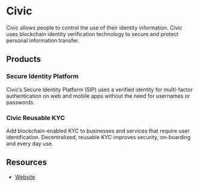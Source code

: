 # Civic

Civic allows people to control the use of their identity information. Civic uses blockchain identity verification technology to secure and protect personal information transfer.

## Products

### Secure Identity Platform

Civic’s Secure Identity Platform \(SIP\) uses a verified identity for multi-factor authentication on web and mobile apps without the need for usernames or passwords.

### Civic Reusable KYC

Add blockchain-enabled KYC to businesses and services that require user identification. Decentralized, reusable KYC improves security, on-boarding and every day use.

## Resources

* [Website](https://www.civic.com/)

